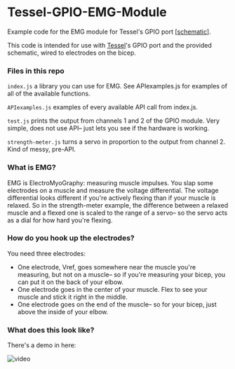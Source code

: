 Tessel-GPIO-EMG-Module
======================

Example code for the EMG module for Tessel's GPIO port [[schematic](https://s3.amazonaws.com/design-files.tessel.io/2014.07.09/emg.pdf)].

This code is intended for use with [Tessel](https://tessel.io)'s GPIO port and the provided schematic, wired to electrodes on the bicep.


### Files in this repo

`index.js` a library you can use for EMG. See APIexamples.js for examples of all of the available functions.

`APIexamples.js` examples of every available API call from index.js.

`test.js` prints the output from channels 1 and 2 of the GPIO module. Very simple, does not use API– just lets you see if the hardware is working.

`strength-meter.js` turns a servo in proportion to the output from channel 2. Kind of messy, pre-API.


### What is EMG?

EMG is ElectroMyoGraphy: measuring muscle impulses. You slap some electrodes on a muscle and measure the voltage differential. The voltage differential looks different if you're actively flexing than if your muscle is relaxed. So in the strength-meter example, the difference between a relaxed muscle and a flexed one is scaled to the range of a servo– so the servo acts as a dial for how hard you're flexing.


### How do you hook up the electrodes?

You need three electrodes:
* One electrode, Vref, goes somewhere near the muscle you're measuring, but not on a muscle– so if you're measuring your bicep, you can put it on the back of your elbow.
* One electrode goes in the center of your muscle. Flex to see your muscle and stick it right in the middle.
* One electrode goes on the end of the muscle– so for your bicep, just above the inside of your elbow.


### What does this look like?


There's a demo in here:

![video](https://www.youtube.com/watch?v=LdATa51ejgM)